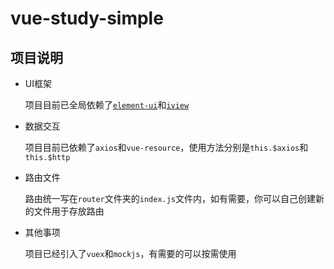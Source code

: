 # vue-study-simple

## 项目说明

* UI框架
  
  项目目前已全局依赖了[`element-ui`](http://element-cn.eleme.io/#/zh-CN/component/installation)和[`iview`](https://www.iviewui.com/docs/guide/install)

* 数据交互

  项目目前已依赖了`axios`和`vue-resource`，使用方法分别是`this.$axios`和`this.$http`

* 路由文件

  路由统一写在`router`文件夹的`index.js`文件内，如有需要，你可以自己创建新的文件用于存放路由

* 其他事项
  
  项目已经引入了`vuex`和`mockjs`，有需要的可以按需使用
